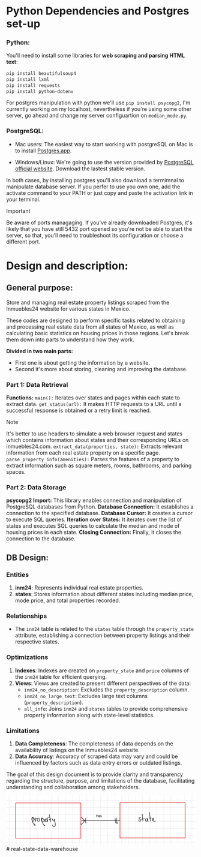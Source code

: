 # Python Dependencies and Postgres set-up 
  ### Python:
  You'll need to install some libraries for **web scraping and parsing HTML text**:
  ```
  pip install beautifulsoup4
  pip install lxml
  pip install requests
  pip install python-dotenv
  ```

  For postgres manipulation with python we'll use `pip install psycopg2`, I'm currently working on my localhost, nevertheless if you're using 
  some other server, go ahead and change my server configuartion on `median_mode.py`.
  
  ### PostgreSQL:
  - Mac users: The easiest way to start working with postgreSQL on Mac is to install [Postgres.app]().
    
  - Windows/Linux: We're going to use the version provided by [PostgreSQL official website](https://www.postgresql.org/download/). Download
    the lastest stable version.
  
  In both cases, by installing postgres you'll also download a termimnal to manipulate database server. If you perfer to use you own one,
  add the activate command to your PATH or just copy and paste the activation link in your terminal.
  
  > [!IMPORTANT]
  > Be aware of ports managaging. If you've already downloaded Postgres, it's likely that you have still 5432 port opened
  > so you're not be able to start the server, so that, you'll need to troubleshoot its configuration or choose a different port.

# Design and description:

  ## General purpose:
   Store and managing real estate property listings scraped from the Inmuebles24 website for various states in Mexico. 
  
   These codes are designed to perform specific tasks related to obtaining and processing real estate data from all states of Mexico, as well as calculating basic 
   statistics on housing prices in those regions. Let's break them down into parts to understand how they work.

   **Divided in two main parts:**

   * First one is about getting the information by a website.
   * Second it's more about storing, cleaning and improving the database.
  
  ### Part 1: Data Retrieval
   
   **Functions:**
  `main():` Iterates over states and pages within each state to extract data.
  `get_status(url):` It makes HTTP requests to a URL until a successful response is obtained or a retry limit is reached.
> [!NOTE]
> It's better to use headers to simulate a web browser request and states which contains information about states and their
> corresponding URLs on inmuebles24.com.
  `extract_data(properties, state):` Extracts relevant information from each real estate property on a specific page.
  `parse_property_info(amenities):` Parses the features of a property to extract information such as square meters, rooms, bathrooms, and parking spaces.

  ### Part 2: Data Storage
   **psycopg2 Import:** This library enables connection and manipulation of PostgreSQL databases from Python.
   **Database Connection:** It establishes a connection to the specified database.
   **Database Cursor:** It creates a cursor to execute SQL queries.
   **Iteration over States:** It iterates over the list of states and executes SQL queries to calculate the median and mode of housing prices in each state.
   **Closing Connection:** Finally, it closes the connection to the database.

## DB Design:

### Entities
   1. **inm24**: Represents individual real estate properties.
   2. **states**: Stores information about different states including median price, mode price, and total properties recorded.

### Relationships
  - The `inm24` table is related to the `states` table through the `property_state` attribute, establishing a connection between property listings and their respective states.

### Optimizations
  1. **Indexes**: Indexes are created on `property_state` and `price` columns of the `inm24` table for efficient querying.
  2. **Views**: Views are created to present different perspectives of the data:
     - `inm24_no_description`: Excludes the `property_description` column.
     - `inm24_no_large_text`: Excludes large text columns (`property_description`).
     - `all_info`: Joins `inm24` and `states` tables to provide comprehensive property information along with state-level statistics.

### Limitations
  1. **Data Completeness**: The completeness of data depends on the availability of listings on the Inmuebles24 website.
  2. **Data Accuracy**: Accuracy of scraped data may vary and could be influenced by factors such as data entry errors or outdated listings.

The goal of this design document is to provide clarity and transparency regarding the structure, purpose, and limitations of the database, facilitating understanding and collaboration among stakeholders.

![Database_relation](relations.jpg)# real-state-data-warehouse

